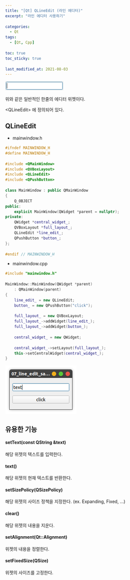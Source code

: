 ```yaml
---
title: "[Qt] QLineEdit (라인 에디터)"
excerpt: "라인 에디터 사용하기"

categories:
  - Qt
tags:
  - [Qt, Cpp]

toc: true
toc_sticky: true

last_modified_at: 2021-08-03
---
```


![image](/images/qt-image/lineedit_sample.png)

위와 같은 일반적인 한줄의 에디터 위젯이다.

\<QLineEdit> 에 정의되어 있다.

## QLineEdit

* mainwindow.h

```cpp
#ifndef MAINWINDOW_H
#define MAINWINDOW_H

#include <QMainWindow>
#include <QVBoxLayout>
#include <QLineEdit>
#include <QPushButton>

class MainWindow : public QMainWindow
{
    Q_OBJECT
public:
    explicit MainWindow(QWidget *parent = nullptr);
private:
    QWidget *central_widget_;
    QVBoxLayout *full_layout_;
    QLineEdit *line_edit_;
    QPushButton *button_;
};

#endif // MAINWINDOW_H
```

* mainwindow.cpp

```cpp
#include "mainwindow.h"

MainWindow::MainWindow(QWidget *parent)
    : QMainWindow(parent)
{
    line_edit_ = new QLineEdit;
    button_ = new QPushButton("click");

    full_layout_ = new QVBoxLayout;
    full_layout_->addWidget(line_edit_);
    full_layout_->addWidget(button_);

    central_widget_ = new QWidget;

    central_widget_->setLayout(full_layout_);
    this->setCentralWidget(central_widget_);
}
```

![lineedit](/images/qt-image/lineedit_result.png)

## 유용한 기능

#### setText(const QString &text)

해당 위젯의 텍스트를 입력한다.

#### text()

해당 위젯의 현재 텍스트를 반환한다.

#### setSizePolicy(QSizePolicy)

해당 위젯의 사이즈 정책을 지정한다. (ex. Expanding, Fixed, ...)

#### clear()

해당 위젯의 내용을 지운다.

#### setAlignment(Qt::Alignment)

위젯의 내용을 정렬한다.

#### setFixedSize(QSize)

위젯의 사이즈를 고정한다.